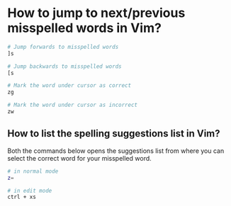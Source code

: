 # How to jump to next/previous misspelled words in Vim?

```sh
# Jump forwards to misspelled words
]s

# Jump backwards to misspelled words
[s

# Mark the word under cursor as correct
zg

# Mark the word under cursor as incorrect
zw
```

## How to list the spelling suggestions list in Vim?

Both the commands below opens the suggestions list from where you can select
the correct word for your misspelled word.

```sh
# in normal mode
z=

# in edit mode
ctrl + xs
```
